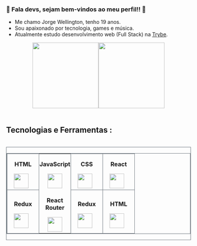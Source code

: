 ### 👾 Fala devs, sejam bem-vindos ao meu perfil!! 👾

- Me chamo Jorge Wellington, tenho 19 anos.
- Sou apaixonado por tecnologia, games e música.
- Atualmente estudo desenvolvimento web (Full Stack) na <a href='https://www.betrybe.com/?utm_term=trybe&utm_campaign=*%5BSearch%5D+Brand_BRA&utm_source=adwords&utm_medium=ppc&hsa_acc=1466424558&hsa_cam=12085736593&hsa_grp=146119280611&hsa_ad=617838452283&hsa_src=g&hsa_tgt=kwd-372340162995&hsa_kw=trybe&hsa_mt=e&hsa_net=adwords&hsa_ver=3&gclid=Cj0KCQiAtICdBhCLARIsALUBFcE5USDFDXta9Qe6w--26TgBicSXnmb92cH77FXJKAktkAjX24iiva8aApLfEALw_wcB'>Trybe</a>.

<div style="display: flex; justify-content: center; width: 100%;">
<img height="180em" src="https://github-readme-stats.vercel.app/api?username=Cozmu&show_icons=true&theme=midnight-purple"/>
<img height="180em" src="https://github-readme-stats.vercel.app/api/top-langs/?username=Cozmu&layout=compact&theme=midnight-purple"/>
</div>

</br>

## Tecnologias e Ferramentas :

</br>

<main style="border: 1px solid #6c757d; display:flex; justify-content: center;">
  <table style="border: 1px solid #6c757d;">
    <tbody>
      <tr>
        <td style="border: 1px solid #6c757d;" width="70px">
          <p style="text-align: center;"><b>HTML</p>
          <img width="40px" style="margin-left: 10px;" src="https://cdn.jsdelivr.net/gh/devicons/devicon/icons/html5/html5-original.svg" />
        </td>
        <td style="display: flex; justify-content: center; align-items: center; flex-direction: column;" width="70px">
          <p style="text-align: center;"><b>JavaScript</p>
          <img width="40px" src="https://cdn.jsdelivr.net/gh/devicons/devicon/icons/javascript/javascript-original.svg" />
        </td>
        <td style="border: 1px solid #6c757d;" width="70px">
          <p style="text-align: center;"><b>CSS</p>
          <img width="40px" style="margin-left: 10px;" src="https://cdn.jsdelivr.net/gh/devicons/devicon/icons/css3/css3-original.svg" />
        </td>
        <td style="border: 1px solid #6c757d;" width="70px">
          <p style="text-align: center;"><b>React</p>
          <img width="40px" style="margin-left: 10px;" src="https://cdn.jsdelivr.net/gh/devicons/devicon/icons/react/react-original.svg" />
        </td>
      </tr>
      <tr>
         <td style="border: 1px solid #6c757d;" width="70px">
          <p style="text-align: center;"><b>Redux</p>
          <img width="40px" style="margin-left: 10px;" src="https://cdn.jsdelivr.net/gh/devicons/devicon/icons/redux/redux-original.svg" />
        </td>
        <td style=" display: flex; justify-content: space-between; align-items: center; flex-direction: column;" width="70px">
          <p style="text-align: center;"><b>React Router</p>
          <img width="40px" src="https://reactrouter.com/_brand/react-router-mark-color.png" />
        </td>
        <td style="border: 1px solid #6c757d;" width="70px">
          <p style="text-align: center;"><b>Redux</p>
          <img width="40px" style="margin-left: 10px;" src="https://cdn.jsdelivr.net/gh/devicons/devicon/icons/redux/redux-original.svg" />
        </td>
        <td style="border: 1px solid #6c757d;" width="70px">
          <p style="text-align: center;"><b>HTML</p>
          <img width="40px" style="margin-left: 10px;" src="https://cdn.jsdelivr.net/gh/devicons/devicon/icons/html5/html5-original.svg" />
        </td>
      </tr>
    </tbody>
  </table>
</main>

          




